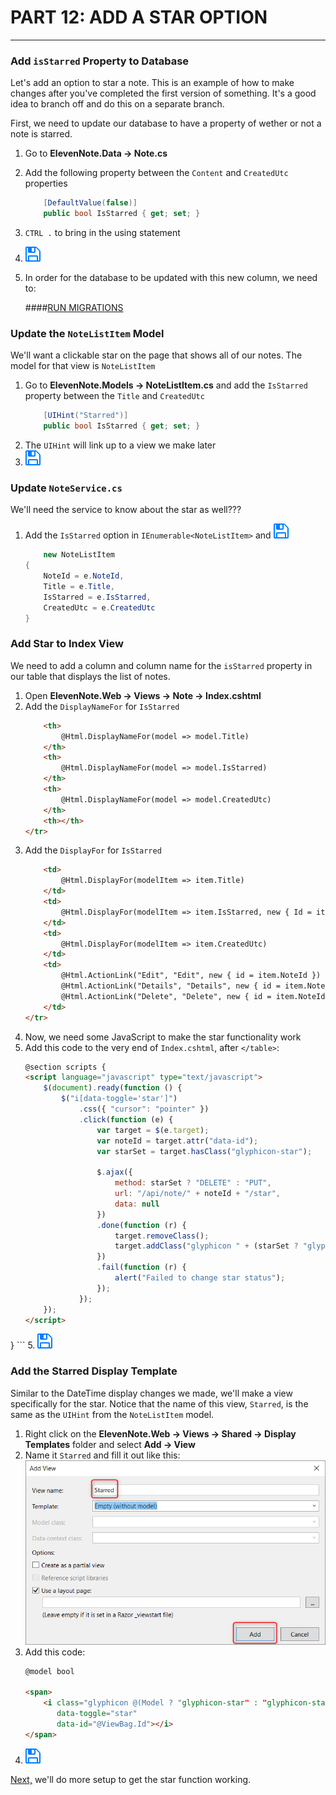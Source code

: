 # PART 12: ADD A STAR OPTION
---
### Add `isStarred` Property to Database
Let's add an option to star a note.  This is an example of how to make changes after you've completed the first version of something. It's a good idea to branch off and do this on a separate branch.

First, we need to update our database to have a property of wether or not a note is starred.

1. Go to **ElevenNote.Data -> Note.cs**
2. Add the following property between the `Content` and `CreatedUtc` properties
    ```cs
        [DefaultValue(false)]
        public bool IsStarred { get; set; }
    ```
3. `CTRL .` to bring in the using statement
4. ![Save](../assets/font-awesome-save.png)
5. In order for the database to be updated with this new column, we need to:

    ####[RUN MIGRATIONS](../3-DatabaseSetup/3.0b-Migrations.md)

### Update the `NoteListItem` Model
We'll want a clickable star on the page that shows all of our notes. The model for that view is `NoteListItem`

1. Go to **ElevenNote.Models -> NoteListItem.cs** and add the `IsStarred` property between the `Title` and `CreatedUtc`
    ```cs
        [UIHint("Starred")]
        public bool IsStarred { get; set; }
    ```
2. The `UIHint` will link up to a view we make later
3. ![Save](../assets/font-awesome-save.png)

### Update `NoteService.cs`
We'll need the service to know about the star as well???

1. Add the `IsStarred` option in  `IEnumerable<NoteListItem>`  and ![Save](../assets/font-awesome-save.png)
    ```cs
        new NoteListItem
    {
        NoteId = e.NoteId,
        Title = e.Title,
        IsStarred = e.IsStarred,
        CreatedUtc = e.CreatedUtc
    }
    ```

### Add Star to Index View
We need to add a column and column name for the `isStarred` property in our table that displays the list of notes.

1. Open **ElevenNote.Web -> Views -> Note -> Index.cshtml**
2. Add the `DisplayNameFor` for `IsStarred`
    ```html
        <th>
            @Html.DisplayNameFor(model => model.Title)
        </th>
        <th>
            @Html.DisplayNameFor(model => model.IsStarred)
        </th>
        <th>
            @Html.DisplayNameFor(model => model.CreatedUtc)
        </th>
        <th></th>
    </tr>
    ```
3. Add the `DisplayFor` for `IsStarred`
    ```html
        <td>
            @Html.DisplayFor(modelItem => item.Title)
        </td>
        <td>
            @Html.DisplayFor(modelItem => item.IsStarred, new { Id = item.NoteId })
        </td>
        <td>
            @Html.DisplayFor(modelItem => item.CreatedUtc)
        </td>
        <td>
            @Html.ActionLink("Edit", "Edit", new { id = item.NoteId }) |
            @Html.ActionLink("Details", "Details", new { id = item.NoteId }) |
            @Html.ActionLink("Delete", "Delete", new { id = item.NoteId })
        </td>
    </tr>
    ```
4. Now, we need some JavaScript to make the star functionality work
5. Add this code to the very end of `Index.cshtml`, after `</table>`:
    ```html
    @section scripts {
    <script language="javascript" type="text/javascript">
        $(document).ready(function () {
            $("i[data-toggle='star']")
                .css({ "cursor": "pointer" })
                .click(function (e) {
                    var target = $(e.target);
                    var noteId = target.attr("data-id");
                    var starSet = target.hasClass("glyphicon-star");

                    $.ajax({
                        method: starSet ? "DELETE" : "PUT",
                        url: "/api/note/" + noteId + "/star",
                        data: null
                    })
                    .done(function (r) {
                        target.removeClass();
                        target.addClass("glyphicon " + (starSet ? "glyphicon-star-empty" : "glyphicon-star"));
                    })
                    .fail(function (r) {
                        alert("Failed to change star status");
                    });
                });
        });
    </script>
}
    ```
5. ![Save](../assets/font-awesome-save.png)

### Add the Starred Display Template
Similar to the DateTime display changes we made, we'll make a view specifically for the star. Notice that the name of this view, `Starred`, is the same as the `UIHint` from the `NoteListItem` model.

1. Right click on the **ElevenNote.Web -> Views -> Shared -> Display Templates** folder and select **Add -> View**
2. Name it `Starred` and fill it out like this:
![Starred View](../assets/12.0-A.png)
3. Add this code:
    ```html
    @model bool

    <span>
        <i class="glyphicon @(Model ? "glyphicon-star" : "glyphicon-star-empty")"
           data-toggle="star"
           data-id="@ViewBag.Id"></i>
    </span>
    ```
4. ![Save](../assets/font-awesome-save.png)

[Next,](12.1-StarSetup.md) we'll do more setup to get the star function working. 

